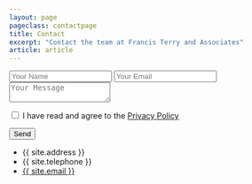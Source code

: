 ```yaml
---
layout: page
pageclass: contactpage
title: Contact
excerpt: "Contact the team at Francis Terry and Associates"
article: article
---
```


<form action="https://formzest.lemonarc.com/773ffef4-d646-47df-94a8-69eeac026144" method="post" id="contact-form" onsubmit="if(document.getElementById('agree').checked) { return true; } else { alert('Please indicate that you have read and agree to the Privacy Policy'); return false; }">
	<input type="text" name="_gotcha" style="display:none" />
	<input type="hidden" name="_next" value="{{ site.url }}/contact-success/">
	<input type="hidden" name="_subject" value="Francis Terry and Associates Contact Form" />
	<input type="text" name="Name" placeholder="Your Name" required>
	<input type="email" name="_replyto" placeholder="Your Email" required>
	<textarea name="Message" placeholder="Your Message" required></textarea>
	<p><input type="checkbox" name="checkbox" value="check" id="agree" required /> I have read and agree to the <a href="/privacy" alt="Privacy Policy" rel="noopener" target="_blank">Privacy Policy</a></p>
	<input type="submit" value="Send" class="g-recaptcha" data-sitekey="6LezsrYZAAAAAKXed055B5eQA0e6kdHAQhl5GvB3" data-callback='onSubmit' data-action='submit'>
</form>

<script src="https://www.google.com/recaptcha/api.js"></script>
<script>
  function onSubmit(token) {
    document.getElementById("contact-form").submit();
  }
</script>

<ul class="contact-list">
	<li class="contact-address">{{ site.address }}</li>
	<li class="contact-tel">{{ site.telephone }}</li>
	<li class="contact-email"><a href="mailto:{{ site.email }}">{{ site.email }}</a></li>
</ul>